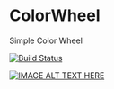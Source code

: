 # ColorWheel
Simple Color Wheel

[![Build Status](https://travis-ci.org/andreagen0r/ColorWheel.svg?branch=master)](https://travis-ci.org/andreagen0r/ColorWheel)

[![IMAGE ALT TEXT HERE](https://img.youtube.com/vi/FpmHcbAYpu0/0.jpg)](https://www.youtube.com/watch?v=FpmHcbAYpu0)
